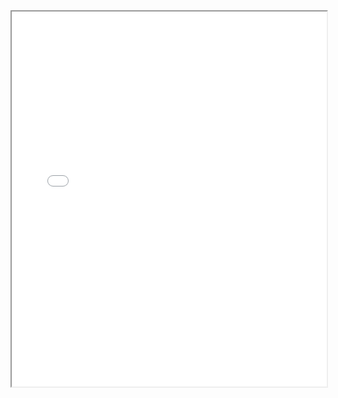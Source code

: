<!-- Rescue Stranded Drivers in Nature Reserves -->

<iframe src="web/index.html"  width="100%" height="600"></iframe>
